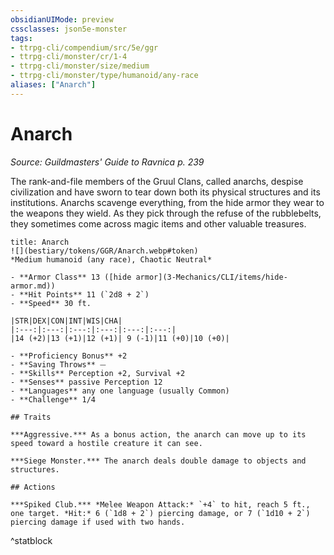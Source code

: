 ```yaml
---
obsidianUIMode: preview
cssclasses: json5e-monster
tags:
- ttrpg-cli/compendium/src/5e/ggr
- ttrpg-cli/monster/cr/1-4
- ttrpg-cli/monster/size/medium
- ttrpg-cli/monster/type/humanoid/any-race
aliases: ["Anarch"]
---
```

# Anarch
*Source: Guildmasters' Guide to Ravnica p. 239*  

The rank-and-file members of the Gruul Clans, called anarchs, despise civilization and have sworn to tear down both its physical structures and its institutions. Anarchs scavenge everything, from the hide armor they wear to the weapons they wield. As they pick through the refuse of the rubblebelts, they sometimes come across magic items and other valuable treasures.

```ad-statblock
title: Anarch
![](bestiary/tokens/GGR/Anarch.webp#token)
*Medium humanoid (any race), Chaotic Neutral*

- **Armor Class** 13 ([hide armor](3-Mechanics/CLI/items/hide-armor.md))
- **Hit Points** 11 (`2d8 + 2`)
- **Speed** 30 ft.

|STR|DEX|CON|INT|WIS|CHA|
|:---:|:---:|:---:|:---:|:---:|:---:|
|14 (+2)|13 (+1)|12 (+1)| 9 (-1)|11 (+0)|10 (+0)|

- **Proficiency Bonus** +2
- **Saving Throws** ⏤
- **Skills** Perception +2, Survival +2
- **Senses** passive Perception 12
- **Languages** any one language (usually Common)
- **Challenge** 1/4

## Traits

***Aggressive.*** As a bonus action, the anarch can move up to its speed toward a hostile creature it can see.

***Siege Monster.*** The anarch deals double damage to objects and structures.

## Actions

***Spiked Club.*** *Melee Weapon Attack:* `+4` to hit, reach 5 ft., one target. *Hit:* 6 (`1d8 + 2`) piercing damage, or 7 (`1d10 + 2`) piercing damage if used with two hands.
```
^statblock